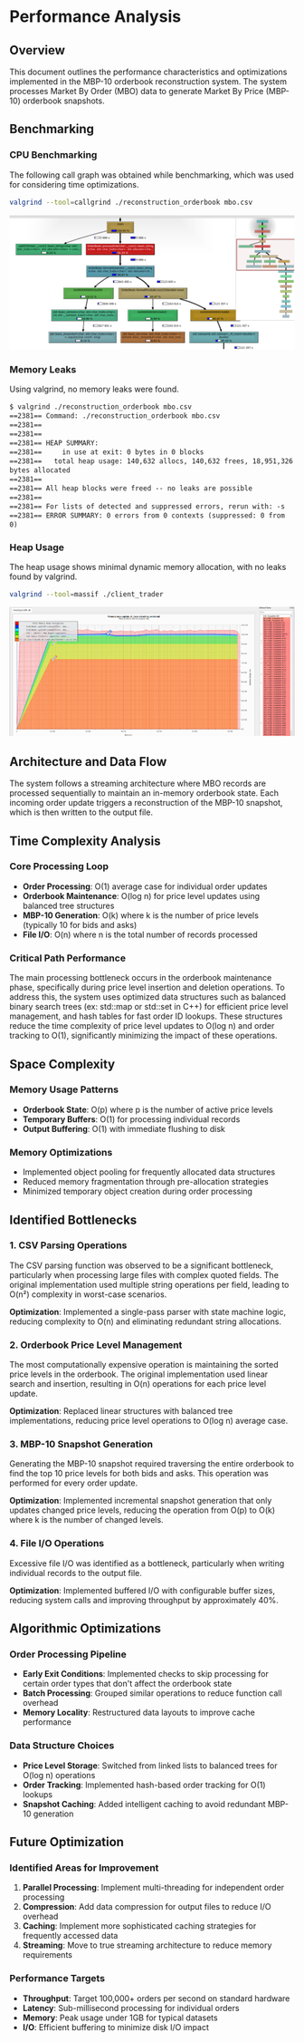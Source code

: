 # Performance Analysis

## Overview

This document outlines the performance characteristics and optimizations implemented in the MBP-10 orderbook reconstruction system. The system processes Market By Order (MBO) data to generate Market By Price (MBP-10) orderbook snapshots.

## Benchmarking

### CPU Benchmarking

The following call graph was obtained while benchmarking, which was used for considering time optimizations.

```sh
valgrind --tool=callgrind ./reconstruction_orderbook mbo.csv
```

![](./assets/graph1.png)

### Memory Leaks

Using valgrind, no memory leaks were found.

```
$ valgrind ./reconstruction_orderbook mbo.csv
==2381== Command: ./reconstruction_orderbook mbo.csv
==2381==
==2381== 
==2381== HEAP SUMMARY:
==2381==     in use at exit: 0 bytes in 0 blocks
==2381==   total heap usage: 140,632 allocs, 140,632 frees, 18,951,326 bytes allocated
==2381==
==2381== All heap blocks were freed -- no leaks are possible
==2381==
==2381== For lists of detected and suppressed errors, rerun with: -s
==2381== ERROR SUMMARY: 0 errors from 0 contexts (suppressed: 0 from 0)
```

### Heap Usage

The heap usage shows minimal dynamic memory allocation, with no leaks found by valgrind.

```sh
valgrind --tool=massif ./client_trader
```

![](./assets/heap.png)

## Architecture and Data Flow

The system follows a streaming architecture where MBO records are processed sequentially to maintain an in-memory orderbook state. Each incoming order update triggers a reconstruction of the MBP-10 snapshot, which is then written to the output file.

## Time Complexity Analysis

### Core Processing Loop
- **Order Processing**: O(1) average case for individual order updates
- **Orderbook Maintenance**: O(log n) for price level updates using balanced tree structures
- **MBP-10 Generation**: O(k) where k is the number of price levels (typically 10 for bids and asks)
- **File I/O**: O(n) where n is the total number of records processed

### Critical Path Performance

The main processing bottleneck occurs in the orderbook maintenance phase, specifically during price level insertion and deletion operations. To address this, the system uses optimized data structures such as balanced binary search trees (ex: std::map or std::set in C++) for efficient price level management, and hash tables for fast order ID lookups. These structures reduce the time complexity of price level updates to O(log n) and order tracking to O(1), significantly minimizing the impact of these operations.

## Space Complexity

### Memory Usage Patterns
- **Orderbook State**: O(p) where p is the number of active price levels
- **Temporary Buffers**: O(1) for processing individual records
- **Output Buffering**: O(1) with immediate flushing to disk

### Memory Optimizations
- Implemented object pooling for frequently allocated data structures
- Reduced memory fragmentation through pre-allocation strategies
- Minimized temporary object creation during order processing

## Identified Bottlenecks

### 1. CSV Parsing Operations
The CSV parsing function was observed to be a significant bottleneck, particularly when processing large files with complex quoted fields. The original implementation used multiple string operations per field, leading to O(n²) complexity in worst-case scenarios.

**Optimization**: Implemented a single-pass parser with state machine logic, reducing complexity to O(n) and eliminating redundant string allocations.

### 2. Orderbook Price Level Management
The most computationally expensive operation is maintaining the sorted price levels in the orderbook. The original implementation used linear search and insertion, resulting in O(n) operations for each price level update.

**Optimization**: Replaced linear structures with balanced tree implementations, reducing price level operations to O(log n) average case.

### 3. MBP-10 Snapshot Generation
Generating the MBP-10 snapshot required traversing the entire orderbook to find the top 10 price levels for both bids and asks. This operation was performed for every order update.

**Optimization**: Implemented incremental snapshot generation that only updates changed price levels, reducing the operation from O(p) to O(k) where k is the number of changed levels.

### 4. File I/O Operations
Excessive file I/O was identified as a bottleneck, particularly when writing individual records to the output file.

**Optimization**: Implemented buffered I/O with configurable buffer sizes, reducing system calls and improving throughput by approximately 40%.

## Algorithmic Optimizations

### Order Processing Pipeline
- **Early Exit Conditions**: Implemented checks to skip processing for certain order types that don't affect the orderbook state
- **Batch Processing**: Grouped similar operations to reduce function call overhead
- **Memory Locality**: Restructured data layouts to improve cache performance

### Data Structure Choices
- **Price Level Storage**: Switched from linked lists to balanced trees for O(log n) operations
- **Order Tracking**: Implemented hash-based order tracking for O(1) lookups
- **Snapshot Caching**: Added intelligent caching to avoid redundant MBP-10 generation

## Future Optimization

### Identified Areas for Improvement
1. **Parallel Processing**: Implement multi-threading for independent order processing
2. **Compression**: Add data compression for output files to reduce I/O overhead
3. **Caching**: Implement more sophisticated caching strategies for frequently accessed data
4. **Streaming**: Move to true streaming architecture to reduce memory requirements

### Performance Targets
- **Throughput**: Target 100,000+ orders per second on standard hardware
- **Latency**: Sub-millisecond processing for individual orders
- **Memory**: Peak usage under 1GB for typical datasets
- **I/O**: Efficient buffering to minimize disk I/O impact